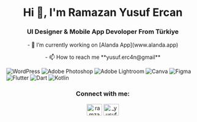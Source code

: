 <h1 align="center">Hi 👋, I'm Ramazan Yusuf Ercan</h1>
<h3 align="center">UI Designer & Mobile App Devoloper From Türkiye</h3>

<p align="center">- 🔭 I’m currently working on [Alanda App](www.alanda.app)</p>

<p align="center">- 📫 How to reach me **yusuf.erc4n@gmail**</p>

![WordPress](https://img.shields.io/badge/WordPress-%23117AC9.svg?style=for-the-badge&logo=WordPress&logoColor=white) ![Adobe Photoshop](https://img.shields.io/badge/adobe%20photoshop-%2331A8FF.svg?style=for-the-badge&logo=adobe%20photoshop&logoColor=white) ![Adobe Lightroom](https://img.shields.io/badge/Adobe%20Lightroom-31A8FF.svg?style=for-the-badge&logo=Adobe%20Lightroom&logoColor=white)  ![Canva](https://img.shields.io/badge/Canva-%2300C4CC.svg?style=for-the-badge&logo=Canva&logoColor=white) ![Figma](https://img.shields.io/badge/figma-%23F24E1E.svg?style=for-the-badge&logo=figma&logoColor=white) ![Flutter](https://img.shields.io/badge/Flutter-%2302569B.svg?style=for-the-badge&logo=Flutter&logoColor=white)  ![Dart](https://img.shields.io/badge/dart-%230175C2.svg?style=for-the-badge&logo=dart&logoColor=white)  ![Kotlin](https://img.shields.io/badge/kotlin-%237F52FF.svg?style=for-the-badge&logo=kotlin&logoColor=white)


<h3 align="center">Connect with me:</h3>
<p align="center">
<a href="https://linkedin.com/in/ramzan yusuf ercan" target="blank"><img align="center" src="https://raw.githubusercontent.com/rahuldkjain/github-profile-readme-generator/master/src/images/icons/Social/linked-in-alt.svg" alt="ramzan yusuf ercan" height="30" width="40" /></a>
<a href="https://instagram.com/_yusufercan_" target="blank"><img align="center" src="https://raw.githubusercontent.com/rahuldkjain/github-profile-readme-generator/master/src/images/icons/Social/instagram.svg" alt="_yusufercan_" height="30" width="40" /></a>
</p>
